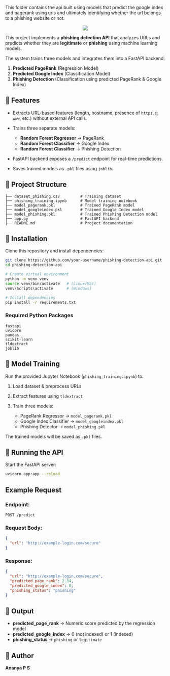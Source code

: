 This folder contains the api built using models that predict the google index and pagerank using urls and ultimately identifying whether the url belongs to a phishing website or not.

<p align="center">
   <img src="https://placehold.co/1200x300/transparent/0089fe?text=Phishing+Detection+API\nusing+Machine+Learning&font=Raleway&font-weight=700" />
</p>

This project implements a **phishing detection API** that analyzes URLs and predicts whether they are **legitimate** or **phishing** using machine learning models.

The system trains three models and integrates them into a FastAPI backend:

1. **Predicted PageRank** (Regression Model)
2. **Predicted Google Index** (Classification Model)
3. **Phishing Detection** (Classification using predicted PageRank & Google Index)



## 🪼 Features

* Extracts URL-based features (length, hostname, presence of `https`, `@`, `www`, etc.) without external API calls.
* Trains three separate models:

  * **Random Forest Regressor** → PageRank
  * **Random Forest Classifier** → Google Index
  * **Random Forest Classifier** → Phishing Detection
* FastAPI backend exposes a `/predict` endpoint for real-time predictions.
* Saves trained models as `.pkl` files using `joblib`.



## 🪼 Project Structure

```
├── dataset_phishing.csv         # Training dataset
├── phishing_training.ipynb      # Model training notebook
├── model_pagerank.pkl           # Trained PageRank model
├── model_googleindex.pkl        # Trained Google Index model
├── model_phishing.pkl           # Trained Phishing Detection model
├── app.py                       # FastAPI backend
├── README.md                    # Project documentation
```



## 🪼 Installation

Clone this repository and install dependencies:

```bash
git clone https://github.com/your-username/phishing-detection-api.git
cd phishing-detection-api

# Create virtual environment
python -m venv venv
source venv/bin/activate   # (Linux/Mac)
venv\Scripts\activate      # (Windows)

# Install dependencies
pip install -r requirements.txt
```

### Required Python Packages

```
fastapi
uvicorn
pandas
scikit-learn
tldextract
joblib
```



## 🪼 Model Training

Run the provided Jupyter Notebook (`phishing_training.ipynb`) to:

1. Load dataset & preprocess URLs
2. Extract features using `tldextract`
3. Train three models:

   * PageRank Regressor → `model_pagerank.pkl`
   * Google Index Classifier → `model_googleindex.pkl`
   * Phishing Detector → `model_phishing.pkl`

The trained models will be saved as `.pkl` files.



## 🪼 Running the API

Start the FastAPI server:

```bash
uvicorn app:app --reload
```

## Example Request

### Endpoint:

`POST /predict`

### Request Body:

```json
{
  "url": "http://example-login.com/secure"
}
```

### Response:

```json
{
  "url": "http://example-login.com/secure",
  "predicted_page_rank": 2.34,
  "predicted_google_index": 0,
  "phishing_status": "phishing"
}
```



## 🪼 Output

* **predicted\_page\_rank** → Numeric score predicted by the regression model
* **predicted\_google\_index** → 0 (not indexed) or 1 (indexed)
* **phishing\_status** → `phishing` or `legitimate`



## 🪼 Author

**Ananya P S**
